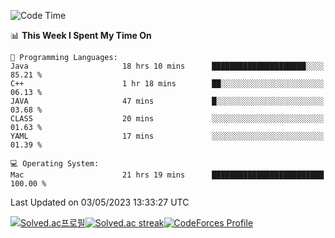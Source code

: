 
<!--START_SECTION:waka-->
![Code Time](http://img.shields.io/badge/Code%20Time-2%2C688%20hrs%2021%20mins-blue)

📊 **This Week I Spent My Time On** 

```text
💬 Programming Languages: 
Java                     18 hrs 10 mins      █████████████████████░░░░   85.21 % 
C++                      1 hr 18 mins        ██░░░░░░░░░░░░░░░░░░░░░░░   06.13 % 
JAVA                     47 mins             █░░░░░░░░░░░░░░░░░░░░░░░░   03.68 % 
CLASS                    20 mins             ░░░░░░░░░░░░░░░░░░░░░░░░░   01.63 % 
YAML                     17 mins             ░░░░░░░░░░░░░░░░░░░░░░░░░   01.39 % 

💻 Operating System: 
Mac                      21 hrs 19 mins      █████████████████████████   100.00 % 
```


 Last Updated on 03/05/2023 13:33:27 UTC
<!--END_SECTION:waka-->


[![Solved.ac프로필](http://mazassumnida.wtf/api/generate_badge?boj=hckim96)](https://solved.ac/hckim96)[![Solved.ac streak](http://mazandi.herokuapp.com/api?handle=hckim96&theme=dark)](https://solved.ac/hckim96)[![CodeForces Profile](https://cf.leed.at?id=hckim96)](https://codeforces.com/profile/hckim96)

